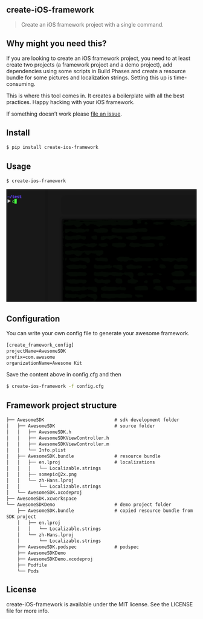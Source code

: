create-iOS-framework
---

> Create an iOS framework project with a single command.

Why might you need this?
---

If you are looking to create an iOS framework project, you need to at least create two projects (a framework project and a demo project), add dependencies using some scripts in Build Phases and create a resource bundle for some pictures and localization strings. Setting this up is time-consuming.

This is where this tool comes in. It creates a boilerplate with all the best practices. Happy hacking with your iOS framework.

If something doesn’t work please [file an issue](https://github.com/epingwang/create-ios-framework/issues/new).

Install
---

```bash
$ pip install create-ios-framework
```

Usage
---

```bash
$ create-ios-framework
```

![usage gif](https://raw.githubusercontent.com/epingwang/files/master/2017-04-11%2011.10.07.gif)

Configuration
---

You can write your own config file to generate your awesome framework.

```
[create_framework_config]
projectName=AwesomeSDK
prefix=com.awesome
organizationName=Awesome Kit
```

Save the content above in config.cfg and then

```bash
$ create-ios-framework -f config.cfg
```

Framework project structure
---

```
├── AwesomeSDK                          # sdk development folder
│   ├── AwesomeSDK                      # source folder
│   │   ├── AwesomeSDK.h
│   │   ├── AwesomeSDKViewController.h
│   │   ├── AwesomeSDKViewController.m
│   │   └── Info.plist
│   ├── AwesomeSDK.bundle               # resource bundle
│   │   ├── en.lproj                    # localizations
│   │   │   └── Localizable.strings
│   │   ├── somepic@2x.png
│   │   └── zh-Hans.lproj
│   │       └── Localizable.strings
│   └── AwesomeSDK.xcodeproj
├── AwesomeSDK.xcworkspace
└── AwesomeSDKDemo                      # demo project folder
    ├── AwesomeSDK.bundle               # copied resource bundle from SDK project
    │   ├── en.lproj
    │   │   └── Localizable.strings
    │   └── zh-Hans.lproj
    │       └── Localizable.strings
    ├── AwesomeSDK.podspec              # podspec
    ├── AwesomeSDKDemo
    ├── AwesomeSDKDemo.xcodeproj
    ├── Podfile
    └── Pods
```

License
---

create-iOS-framework is available under the MIT license. See the LICENSE file for more info.